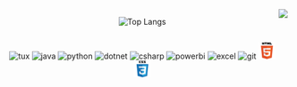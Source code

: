 <div style="float: right;">
  <img align="right" height="250px" src="https://i.pinimg.com/564x/21/04/8a/21048a2ce0969eb94509703043858a9f.jpg">    
</div>

<div align="center">
  
  ![Top Langs](https://github-readme-stats.vercel.app/api/top-langs/?username=brendasantana04&hide_progress=false&layout=donut&theme=transparent)
  
</div>


## 
<div align="center">
<img
    height="30"
    src="https://upload.wikimedia.org/wikipedia/commons/thumb/3/35/Tux.svg/1727px-Tux.svg.png"
    alt="tux"/>
<img
    height="30"
    src="https://brandslogos.com/wp-content/uploads/images/large/java-logo-1.png"
    alt="java"/>
<img
    height="30"
    src="https://upload.wikimedia.org/wikipedia/commons/thumb/0/0a/Python.svg/2048px-Python.svg.png"
    alt="python"/> 
<img
    height="30"
    src="https://seeklogo.com/images/M/microsoft-net-logo-4D9DA1DB77-seeklogo.com.png"
    alt="dotnet"/>
<img
    height="30"
    src="https://seeklogo.com/images/C/c-sharp-c-logo-02F17714BA-seeklogo.com.png"
    alt="csharp"/>
<img
    height="30"
    src="https://upload.wikimedia.org/wikipedia/commons/thumb/c/cf/New_Power_BI_Logo.svg/630px-New_Power_BI_Logo.svg.png"
    alt="powerbi"/>
<img
    height="30"
    src="https://cdn-icons-png.flaticon.com/512/888/888850.png"
    alt="excel"/>
<img
    height="30"
    src="https://iconape.com/wp-content/png_logo_vector/git-icon.png"
    alt="git"/>
<img
    height="30"
    src="https://raw.githubusercontent.com/github/explore/80688e429a7d4ef2fca1e82350fe8e3517d3494d/topics/html/html.png"
    alt="html"/>
<img
    height="30"
    src="https://raw.githubusercontent.com/github/explore/80688e429a7d4ef2fca1e82350fe8e3517d3494d/topics/css/css.png"
    alt="css"/>
</div>

